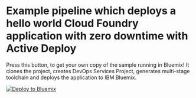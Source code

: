 # Example pipeline which deploys a hello world Cloud Foundry application with zero downtime with Active Deploy

Press this button, to get your own copy of the sample running in Bluemix! It clones the project, creates DevOps Services Project, generates multi-stage toolchain and deploys the application to IBM Bluemix.

[![Deploy to Bluemix](https://bluemix.net/deploy/button.png)](https://bluemix.net/deploy?repository=https://github.com/taubep/activedeploy-cloudfoundry-toolchain-sample.git)


